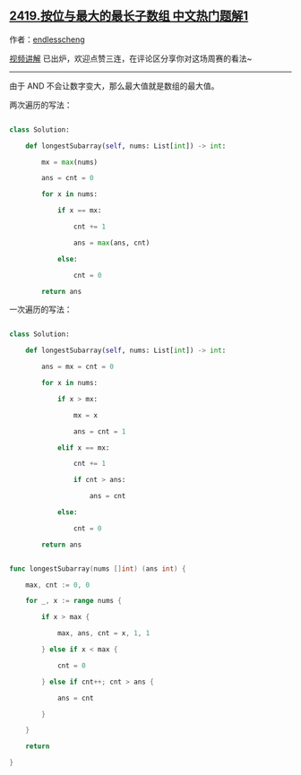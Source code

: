 ## [2419.按位与最大的最长子数组 中文热门题解1](https://leetcode.cn/problems/longest-subarray-with-maximum-bitwise-and/solutions/100000/nao-jin-ji-zhuan-wan-by-endlesscheng-75dq)

作者：[endlesscheng](https://leetcode.cn/u/endlesscheng)

[视频讲解](https://www.bilibili.com/video/BV1ve411K7P5) 已出炉，欢迎点赞三连，在评论区分享你对这场周赛的看法~


---

由于 AND 不会让数字变大，那么最大值就是数组的最大值。

两次遍历的写法：

```py
class Solution:
    def longestSubarray(self, nums: List[int]) -> int:
        mx = max(nums)
        ans = cnt = 0
        for x in nums:
            if x == mx:
                cnt += 1
                ans = max(ans, cnt)
            else:
                cnt = 0
        return ans
```

一次遍历的写法：

```py [sol1-Python3]
class Solution:
    def longestSubarray(self, nums: List[int]) -> int:
        ans = mx = cnt = 0
        for x in nums:
            if x > mx:
                mx = x
                ans = cnt = 1
            elif x == mx:
                cnt += 1
                if cnt > ans:
                    ans = cnt
            else:
                cnt = 0
        return ans
```

```go [sol1-Go]
func longestSubarray(nums []int) (ans int) {
	max, cnt := 0, 0
	for _, x := range nums {
		if x > max {
			max, ans, cnt = x, 1, 1
		} else if x < max {
			cnt = 0
		} else if cnt++; cnt > ans {
			ans = cnt
		}
	}
	return
}
```
